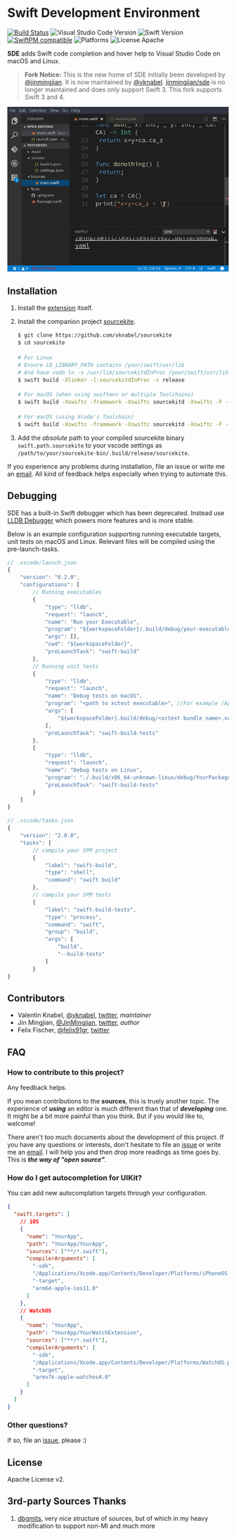 # Swift Development Environment

[![Build Status](https://travis-ci.org/vknabel/swift-development-environment.svg?branch=master)](https://travis-ci.org/vknabel/swift-development-environment) ![Visual Studio Code Version](https://img.shields.io/badge/Visual%20Studio%20Code-1.17.0-6193DF.svg) ![Swift Version](https://img.shields.io/badge/Swift-3.1.0–4.0-orange.svg) [![SwiftPM compatible](https://img.shields.io/badge/SwiftPM-compatible-brightgreen.svg)](https://github.com/apple/swift-package-manager) ![Platforms](https://img.shields.io/badge/Platform-Linux|macOS-lightgrey.svg) ![License Apache](https://img.shields.io/badge/License-Apache%20v2-lightgrey.svg)

**SDE** adds Swift code completion and hover help to Visual Studio Code on macOS and Linux.

> **Fork Notice:** This is the new home of SDE initially been developed by [@jinmingjian](https://github.com/jinmingjian). It is now maintained by [@vknabel](https://github.com/vknabel). [jinmingjian/sde](https://github.com/jinmingjian/sde) is no longer maintained and does only support Swift 3. This fork supports Swift 3 and 4.

![preview](docs/preview.gif)

## Installation

1. Install the [extension](https://marketplace.visualstudio.com/items?itemName=vknabel.vscode-swift-development-environment) itself.
2. Install the companion project [sourcekite](https://github.com/vknabel/sourcekite).

   ```bash
   $ git clone https://github.com/vknabel/sourcekite
   $ cd sourcekite

   # For Linux
   # Ensure LD_LIBRARY_PATH contains /your/swift/usr/lib
   # And have sudo ln -s /usr/lib/sourcekitdInProc /your/swift/usr/lib/libsourcekitdInProc.so
   $ swift build -Xlinker -l:sourcekitdInProc -c release

   # For macOS (when using swiftenv or multiple Toolchains)
   $ swift build -Xswiftc -framework -Xswiftc sourcekitd -Xswiftc -F -Xswiftc /Library/Developer/Toolchains/swift-latest.xctoolchain/usr/lib -Xlinker -rpath -Xlinker /Library/Developer/Toolchains/swift-latest.xctoolchain/usr/lib -c release

   # For macOS (using Xcode's Toolchain)
   $ swift build -Xswiftc -framework -Xswiftc sourcekitd -Xswiftc -F -Xswiftc /Applications/Xcode.app/Contents/Developer/Toolchains/XcodeDefault.xctoolchain/usr/lib/ -Xlinker -rpath -Xlinker /Applications/Xcode.app/Contents/Developer/Toolchains/XcodeDefault.xctoolchain/usr/lib/ -c release
   ```

3. Add the _absolute_ path to your compiled sourcekite binary `swift.path.sourcekite` to your vscode settings as `/path/to/your/sourcekite-bin/.build/release/sourcekite`.

If you experience any problems during installation, file an issue or write me an [email](mailto:dev@vknabel.com). All kind of feedback helps especially when trying to automate this.

## Debugging

SDE has a built-in Swift debugger which has been deprecated. Instead use [LLDB Debugger](https://marketplace.visualstudio.com/items?itemName=vadimcn.vscode-lldb) which powers more features and is more stable.

Below is an example configuration supporting running executable targets, unit tests on macOS and Linux.
Relevant files will be compiled using the pre-launch-tasks.

```js
// .vscode/launch.json
{
    "version": "0.2.0",
    "configurations": [
        // Running executables
        {
            "type": "lldb",
            "request": "launch",
            "name": "Run your Executable",
            "program": "${workspaceFolder}/.build/debug/your-executable",
            "args": [],
            "cwd": "${workspaceFolder}",
            "preLaunchTask": "swift-build"
        },
        // Running unit tests
        {
            "type": "lldb",
            "request": "launch",
            "name": "Debug tests on macOS",
            "program": "<path to xctest executable>", //For example /Applications/Xcode.app/Contents/Developer/usr/bin/xctest
            "args": [
                "${workspaceFolder}.build/debug/<xctest bundle name>.xctest"
            ],
            "preLaunchTask": "swift-build-tests"
        },
        {
            "type": "lldb",
            "request": "launch",
            "name": "Debug tests on Linux",
            "program": "./.build/x86_64-unknown-linux/debug/YourPackageTests.xctest",
            "preLaunchTask": "swift-build-tests"
        }
    ]
}
```

```js
// .vscode/tasks.json
{
    "version": "2.0.0",
    "tasks": [
        // compile your SPM project
        {
            "label": "swift-build",
            "type": "shell",
            "command": "swift build"
        },
        // compile your SPM tests
        {
            "label": "swift-build-tests",
            "type": "process",
            "command": "swift",
            "group": "build",
            "args": [
                "build",
                "--build-tests"
            ]
        }
}
```

## Contributors

- Valentin Knabel, [@vknabel](https://github.com/vknabel), [twitter](https://twitter.com/vknabel), _maintainer_
- Jin Mingjian, [@JinMingjian](https://github.com/JinMingjian), [twitter](https://twitter.com/JinMingjian), _author_
- Felix Fischer, [@felix91gr](https://github.com/felix91gr), [twitter](https://twitter.com/FelixFischer91)

## FAQ

### How to contribute to this project?

Any feedback helps.

If you mean contributions to the **sources**, this is truely another topic. The experience of **_using_** an editor is much different than that of **_developing_** one. It might be a bit more painful than you think. But if you would like to, welcome!

There aren't too much documents about the development of this project. If you have any questions or interests, don't hesitate to file an [issue](https://github.com/vknabel/swift-development-environment/issues) or write me an [email](mailto:dev@vknabel.com). I will help you and then drop more readings as time goes by. This is **_the way of "open source"_**.

### How do I get autocompletion for UIKit?

You can add new autocomplation targets through your configuration.

```json
{
  "swift.targets": [
    // iOS
    {
      "name": "YourApp",
      "path": "YourApp/YourApp",
      "sources": ["**/*.swift"],
      "compilerArguments": [
        "-sdk",
        "/Applications/Xcode.app/Contents/Developer/Platforms/iPhoneOS.platform/Developer/SDKs/iPhoneOS.sdk",
        "-target",
        "arm64-apple-ios11.0"
      ]
    },
    // WatchOS
    {
      "name": "YourApp",
      "path": "YourApp/YourWatchExtension",
      "sources": ["**/*.swift"],
      "compilerArguments": [
        "-sdk",
        "/Applications/Xcode.app/Contents/Developer/Platforms/WatchOS.platform/Developer/SDKs/WatchOS.sdk",
        "-target",
        "armv7k-apple-watchos4.0"
      ]
    }
  ]
}
```

### Other questions?

If so, file an [issue](https://github.com/vknabel/swift-development-environment/issues), please :)

## License

Apache License v2.

## 3rd-party Sources Thanks

1. [dbgmits](https://github.com/enlight/dbgmits), very nice structure of sources, but of which in my heavy modification to support non-MI and much more
